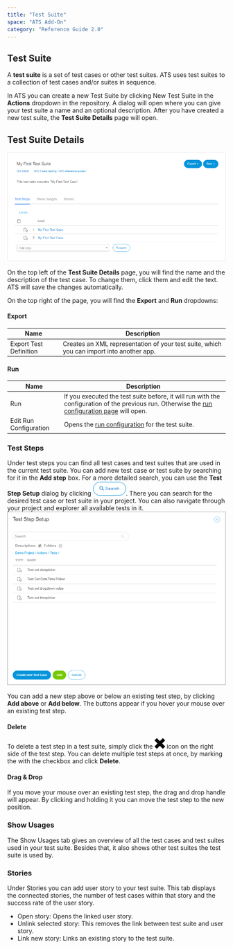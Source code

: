 ```yaml
---
title: "Test Suite"
space: "ATS Add-On"
category: "Reference Guide 2.0"
---
```


## Test Suite
A **test suite** is a set of test cases or other test suites. ATS uses test suites to a collection of test cases and/or suites in sequence.

In ATS you can create a new Test Suite by clicking New Test Suite in the **Actions** dropdown in the repository. 
A dialog will open where you can give your test suite a name and an optional description. After you have created a new test suite, the **Test Suite Details** page will open.

## Test Suite Details
![Edit Test Suite](attachments/test/test-suite-details.png)

On the top left of the **Test Suite Details** page, you will find the name and the description of the test case.  To change them, click them and edit the text. ATS will save the changes automatically. 

On the top right of the page, you will find the **Export** and **Run** dropdowns:

#### Export

| Name                   | Description                              |
| ---------------------- | ---------------------------------------- |
| Export Test Definition | Creates an XML representation of your test suite, which you can import into another app. |

#### Run

| Name                   | Description                              |
| ---------------------- | ---------------------------------------- |
| Run                    | If you executed the test suite before, it will run with the configuration of the previous run. Otherwise the [run configuration page](test-run) will open.  |
| Edit Run Configuration | Opens the [run configuration](test-run) for the test suite. |

### Test Steps

Under test steps you can find all test cases and test suites that are used in the current test suite. You can add new test case or test suite by searching for it in the **Add step** box.
For a more detailed search, you can use the **Test Step Setup** dialog by clicking ![](attachments/test/action-search-dialog.png). There you can search for the desired test case or test suite in your project. You can also navigate through your project and explorer all available tests in it. ![](attachments/test/TestStepCaseSearch.png)

You can add a new step above or below an existing test step, by clicking **Add above** or **Add below**. The buttons appear if you hover your mouse over an existing test step. 

#### Delete

To delete a test step in a test suite, simply click the ![](attachments/test/delete-2.png) icon on the right side of the test step. 
You can delete multiple test steps at once, by marking the with the checkbox and click **Delete**.

#### Drag & Drop

If you move your mouse over an existing test step, the drag and drop handle will appear. By clicking and holding it you can move the test step to the new position.  

### Show Usages

The Show Usages tab gives an overview of all the test cases and test suites used in your test suite. Besides that, it also shows other test suites the test suite is used by. 

### Stories

Under Stories you can add user story to your test suite. This tab displays the connected stories, the number of test cases within that story and the success rate of the user story. 

- Open story:  Opens the linked user story. 
- Unlink selected story: This removes the link between test suite and user story.
- Link new story: Links an existing story to the test suite. 